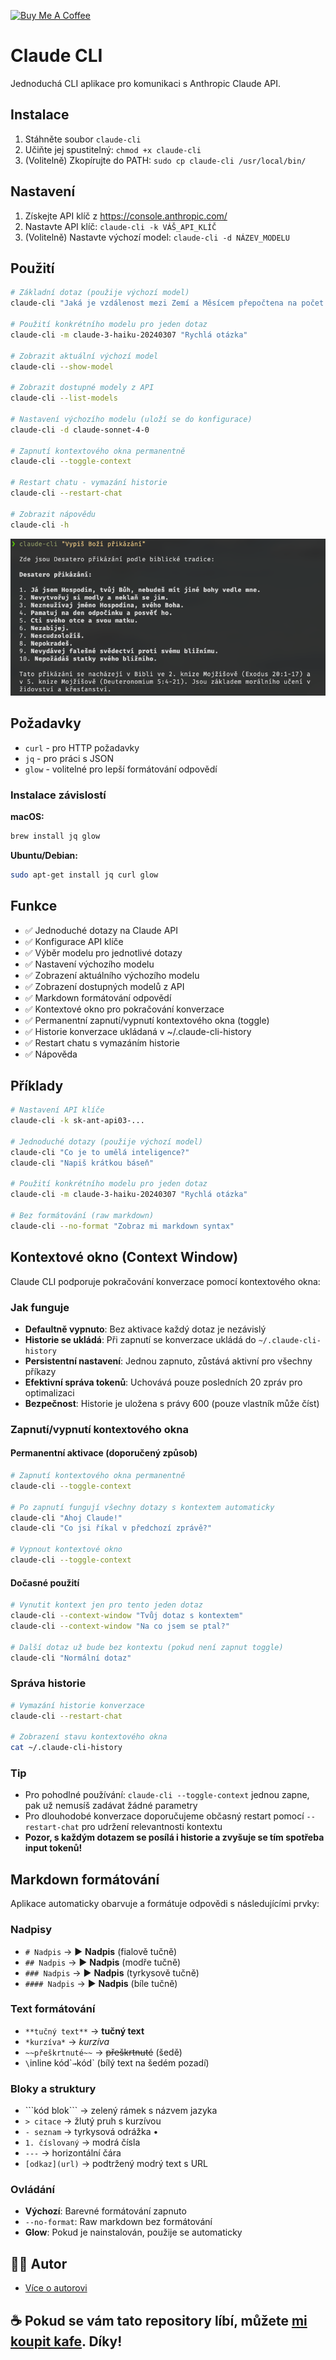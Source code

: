 <a href="https://www.buymeacoffee.com/michalsara" target="_blank"><img src="https://cdn.buymeacoffee.com/buttons/v2/default-red.png" alt="Buy Me A Coffee" style="height: 60px !important;width: 217px !important;" ></a>


# Claude CLI

Jednoduchá CLI aplikace pro komunikaci s Anthropic Claude API.

## Instalace

1. Stáhněte soubor `claude-cli`
2. Učiňte jej spustitelný: `chmod +x claude-cli`
3. (Volitelně) Zkopírujte do PATH: `sudo cp claude-cli /usr/local/bin/`

## Nastavení

1. Získejte API klíč z https://console.anthropic.com/
2. Nastavte API klíč: `claude-cli -k VÁŠ_API_KLÍČ`
3. (Volitelně) Nastavte výchozí model: `claude-cli -d NÁZEV_MODELU`

## Použití

```bash
# Základní dotaz (použije výchozí model)
claude-cli "Jaká je vzdálenost mezi Zemí a Měsícem přepočtena na počet Škoda Fábií?"

# Použití konkrétního modelu pro jeden dotaz
claude-cli -m claude-3-haiku-20240307 "Rychlá otázka"

# Zobrazit aktuální výchozí model
claude-cli --show-model

# Zobrazit dostupné modely z API
claude-cli --list-models

# Nastavení výchozího modelu (uloží se do konfigurace)
claude-cli -d claude-sonnet-4-0

# Zapnutí kontextového okna permanentně
claude-cli --toggle-context

# Restart chatu - vymazání historie
claude-cli --restart-chat

# Zobrazit nápovědu
claude-cli -h
```

<p align="center">
  <img src="screenshot.png" alt="Screenshot">
</p>

## Požadavky

- `curl` - pro HTTP požadavky
- `jq` - pro práci s JSON
- `glow` - volitelné pro lepší formátování odpovědí

### Instalace závislostí

**macOS:**
```bash
brew install jq glow
```

**Ubuntu/Debian:**
```bash
sudo apt-get install jq curl glow
```

## Funkce

- ✅ Jednoduché dotazy na Claude API
- ✅ Konfigurace API klíče
- ✅ Výběr modelu pro jednotlivé dotazy
- ✅ Nastavení výchozího modelu
- ✅ Zobrazení aktuálního výchozího modelu
- ✅ Zobrazení dostupných modelů z API
- ✅ Markdown formátování odpovědí
- ✅ Kontextové okno pro pokračování konverzace
- ✅ Permanentní zapnutí/vypnutí kontextového okna (toggle)
- ✅ Historie konverzace ukládaná v ~/.claude-cli-history
- ✅ Restart chatu s vymazáním historie
- ✅ Nápověda

## Příklady

```bash
# Nastavení API klíče
claude-cli -k sk-ant-api03-...

# Jednoduché dotazy (použije výchozí model)
claude-cli "Co je to umělá inteligence?"
claude-cli "Napiš krátkou báseň"

# Použití konkrétního modelu pro jeden dotaz
claude-cli -m claude-3-haiku-20240307 "Rychlá otázka"

# Bez formátování (raw markdown)
claude-cli --no-format "Zobraz mi markdown syntax"
```

## Kontextové okno (Context Window)

Claude CLI podporuje pokračování konverzace pomocí kontextového okna:

### Jak funguje
- **Defaultně vypnuto**: Bez aktivace každý dotaz je nezávislý
- **Historie se ukládá**: Při zapnutí se konverzace ukládá do `~/.claude-cli-history`
- **Persistentní nastavení**: Jednou zapnuto, zůstává aktivní pro všechny příkazy
- **Efektivní správa tokenů**: Uchovává pouze posledních 20 zpráv pro optimalizaci
- **Bezpečnost**: Historie je uložena s právy 600 (pouze vlastník může číst)

### Zapnutí/vypnutí kontextového okna

#### Permanentní aktivace (doporučený způsob)

```bash
# Zapnutí kontextového okna permanentně
claude-cli --toggle-context

# Po zapnutí fungují všechny dotazy s kontextem automaticky
claude-cli "Ahoj Claude!"
claude-cli "Co jsi říkal v předchozí zprávě?"

# Vypnout kontextové okno
claude-cli --toggle-context
```

#### Dočasné použití
```bash
# Vynutit kontext jen pro tento jeden dotaz
claude-cli --context-window "Tvůj dotaz s kontextem"
claude-cli --context-window "Na co jsem se ptal?"

# Další dotaz už bude bez kontextu (pokud není zapnut toggle)
claude-cli "Normální dotaz"
```

### Správa historie
```bash
# Vymazání historie konverzace
claude-cli --restart-chat

# Zobrazení stavu kontextového okna
cat ~/.claude-cli-history
```

### Tip
- Pro pohodlné používání: `claude-cli --toggle-context` jednou zapne, pak už nemusíš zadávat žádné parametry
- Pro dlouhodobé konverzace doporučujeme občasný restart pomocí `--restart-chat` pro udržení relevantnosti kontextu
- **Pozor, s každým dotazem se posílá i historie a zvyšuje se tím spotřeba input tokenů!**

## Markdown formátování

Aplikace automaticky obarvuje a formátuje odpovědi s následujícími prvky:

### Nadpisy
- `# Nadpis` → ▶ **Nadpis** (fialově tučně)
- `## Nadpis` → ▶ **Nadpis** (modře tučně)  
- `### Nadpis` → ▶ **Nadpis** (tyrkysově tučně)
- `#### Nadpis` → ▶ **Nadpis** (bíle tučně)

### Text formátování
- `**tučný text**` → **tučný text**
- `*kurzíva*` → *kurzíva* 
- `~~přeškrtnuté~~` → ~~přeškrtnuté~~ (šedě)
- `\`inline kód\`` → `kód` (bílý text na šedém pozadí)

### Bloky a struktury
- \`\`\`kód blok\`\`\` → zelený rámek s názvem jazyka
- `> citace` → žlutý pruh s kurzívou
- `- seznam` → tyrkysová odrážka •
- `1. číslovaný` → modrá čísla
- `---` → horizontální čára
- `[odkaz](url)` → podtržený modrý text s URL

### Ovládání
- **Výchozí**: Barevné formátování zapnuto
- `--no-format`: Raw markdown bez formátování
- **Glow**: Pokud je nainstalován, použije se automaticky

## 🧑‍💻 Autor

- [Více o autorovi](https://www.michalsara.cz)

## ☕ Pokud se vám tato repository líbí, můžete **[mi koupit kafe](https://www.buymeacoffee.com/michalsara)**. Díky!